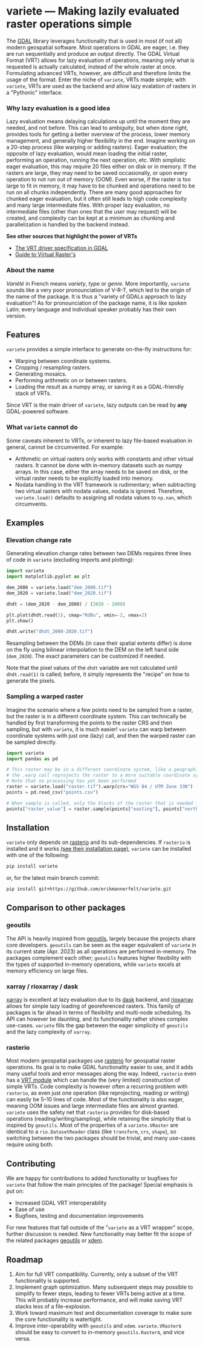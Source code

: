 # variete — Making lazily evaluated raster operations simple 
The [GDAL](https://gdal.org) library leverages functionality that is used in most (if not all) modern geospatial software.
Most operations in GDAL are eager, i.e. they are run sequentially and produce an output directly.
The GDAL Virtual Format (VRT) allows for lazy evaluation of operations, meaning only what is requested is actually calculated, instead of the whole raster at once.
Formulating advanced VRTs, however, are difficult and therefore limits the usage of the format.
Enter the niche of `variete`, VRTs made simple; with `variete`, VRTs are used as the backend and allow lazy evalation of rasters in a "Pythonic" interface.

### Why lazy evaluation is a good idea
Lazy evaluation means delaying calculations up until the moment they are needed, and not before.
This can lead to ambiguity, but when done right, provides tools for getting a better overview of the process, lower memory management, and generally higher flexibility in the end.
Imagine working on a 20-step process (like warping or adding rasters).
Eager evaluation; the opposite of lazy evaluation, would mean loading the initial raster, performing an operation, running the next operation, etc.
With simplistic eager evaluation, this may require 20 files either on disk or in memory.
If the rasters are large, they may need to be saved occasionally, or upon every operation to not run out of memory (OOM).
Even worse, if the raster is too large to fit in memory, it may have to be chunked and operations need to be run on all chunks independently.
There are many good approaches for chunked eager evaluation, but it often still leads to high code complexity and many large intermediate files.
With proper lazy evaluation, no intermediate files (other than ones that the user may request) will be created, and complexity can be kept at a minimum as chunking and parallelization is handled by the backend instead.


**See other sources that highlight the power of VRTs**

- [The VRT driver specification in GDAL](https://gdal.org/drivers/raster/vrt.html)
- [Guide to Virtual Raster's](https://arcg.is/0HqOeu)


### About the name
*Variété* in French means *variety*, *type* or *genre*.
More importantly, `variete` sounds like a very poor pronounciation of V-R-T, which led to the origin of the name of the package.
It is thus a "variety of GDALs approach to lazy evaluation"!
As for pronounciation of the package name, it is like spoken Latin; every language and individual speaker probably has their own version.


## Features
`variete` provides a simple interface to generate on-the-fly instructions for:

- Warping between coordinate systems.
- Cropping / resampling rasters.
- Generating mosaics.
- Performing arithmetic on or between rasters.
- Loading the result as a numpy array, or saving it as a GDAL-friendly stack of VRTs.

Since VRT is the main driver of `variete`, lazy outputs can be read by **any** GDAL-powered software.

### What `variete` **cannot** do
Some caveats inherent to VRTs, or inherent to lazy file-based evaluation in general, cannot be circumvented.
For example:

  - Arithmetic on virtual rasters only works with constants and other virtual rasters. It cannot be done with in-memory datasets such as numpy arrays. In this case, either the array needs to be saved on disk, or the virtual raster needs to be explicitly loaded into memory.  
  - Nodata handling in the VRT framework is rudimentary; when subtracting two virtual rasters with nodata values, nodata is ignored. Therefore, `variete.load()` defaults to assigning all nodata values to `np.nan`, which circumvents.

## Examples

### Elevation change rate
Generating elevation change rates between two DEMs requires three lines of code in `variete` (excluding imports and plotting):
```python
import variete
import matplotlib.pyplot as plt

dem_2000 = variete.load("dem_2000.tif")
dem_2020 = variete.load("dem_2020.tif")

dhdt = (dem_2020 - dem_2000) / (2020 - 2000)

plt.plot(dhdt.read(1), cmap="RdBu", vmin=-2, vmax=2)
plt.show()

dhdt.write("dhdt_2000-2020.tif")
``` 

Resampling between the DEMs (in case their spatial extents differ) is done on the fly using bilinear interpolation to the DEM on the left hand side (`dem_2020`).
The exact parameters can be customized if needed.

Note that the pixel values of the `dhdt` variable are not calculated until `dhdt.read(1)` is called; before, it simply represents the "recipe" on how to generate the pixels.

### Sampling a warped raster
Imagine the scenario where a few points need to be sampled from a raster, but the raster is in a different coordinate system.
This can technically be handled by first transforming the points to the raster CRS and then sampling, but with `variete`, it is much easier!
`variete` can warp between coordinate systems with just one (lazy) call, and then the warped raster can be sampled directly.

```python
import variete
import pandas as pd

# This raster may be in a different coordinate system, like a geographic WGS84.
# the .warp call reprojects the raster to a more suitable coordinate system in this case.
# Note that no processing has yet been performed
raster = variete.load("raster.tif").warp(crs="WGS 84 / UTM Zone 33N")
points = pd.read_csv("points.csv")

# When sample is called, only the blocks of the raster that is needed for reprojection is loaded, then reprojected, then sampled from.
points["raster_value"] = raster.sample(points["easting"], points["northing"])
```

## Installation
`variete` only depends on [rasterio](https://github.com/rasterio/rasterio) and its sub-dependencies.
If `rasterio` is installed and it works [(see their installation page)](https://rasterio.readthedocs.io/en/stable/installation.html), `variete` can be installed with one of the following:

```bash
pip install variete
```

or, for the latest main branch commit:

```bash
pip install git+https://github.com/erikmannerfelt/variete.git
```

## Comparison to other packages
### geoutils
The API is heavily inspired from [geoutils](https://github.com/GlacioHack/geoutils), largely because the projects share core developers.
`geoutils` can be seen as the eager equivalent of `variete` in its current state (Apr. 2023) as all operations are performed in-memory.
The packages complement each other; `geoutils` features higher flexibility with the types of supported in-memory operations, while `variete` excels at memory efficiency on large files.

### xarray / rioxarray / dask
[xarray](https://github.com/pydata/xarray) is excellent at lazy evaluation due to its [dask](https://github.com/dask/dask) backend, and [rioxarray](https://github.com/corteva/rioxarray) allows for simple lazy loading of georeferenced rasters.
This family of packages is far ahead in terms of flexibility and multi-node scheduling.
Its API can however be daunting, and its functionality rather shines complex use-cases.
`variete` fills the gap between the eager simplicity of `geoutils` and the lazy complexity of `xarray`.

### rasterio
Most modern geospatial packages use [rasterio](https://github.com/rasterio/rasterio) for geospatial raster operations.
Its goal is to make GDAL functionality easier to use, and it adds many useful tools and error messages along the way.
Indeed, `rasterio` even has a [VRT module](https://rasterio.readthedocs.io/en/latest/api/rasterio.vrt.html) which can handle the (very limited) construction of simple VRTs.
Code complexity is however often a recurring problem with `rasterio`, as even just one operation (like reprojecting, reading or writing) can easily be 5–10 lines of code.
Most of the functionality is also eager, meaning OOM issues and large intermediate files are almost granted.
`variete` uses the safety net that `rasterio` provides for disk-based operations (reading/writing/sampling), while retaining the simplicity that is inspired by `geoutils`.
Most of the properties of a `variete.VRaster` are identical to a `rio.DatasetReader` class (like `transform`, `crs`, `shape`), so switching between the two packages should be trivial, and many use-cases require using both.

## Contributing
We are happy for contributions to added functionality or bugfixes for `variete` that follow the main principles of the package!
Special emphasis is put on:

- Increased GDAL VRT interoperability
- Ease of use
- Bugfixes, testing and documentation improvements

For new features that fall outside of the "`variete` as a VRT wrapper" scope, further discussion is needed.
New functionality may better fit the scope of the related packages [geoutils](https://github.com/GlacioHack/geoutils) or [xdem](https://github.com/GlacioHack/xdem). 

## Roadmap
1. Aim for full VRT compatibility. Currently, only a subset of the VRT functionality is supported.
2. Implement graph optimization. Many subsequent steps may possible to simplify to fewer steps, leading to fewer VRTs being active at a time. This will probably increase performance, and will make saving VRT stacks less of a file-explosion.
3. Work toward maximum test and documentation coverage to make sure the core functionality is watertight.
4. Improve inter-operability with `geoutils` and `xdem`. `variete.VRaster`s should be easy to convert to in-memory `geoutils.Raster`s, and vice versa.

